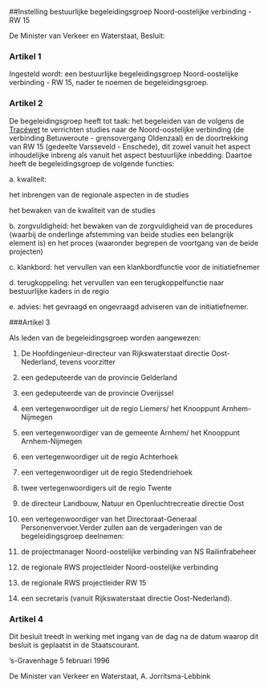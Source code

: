 <meta http-equiv='Content-Type' content='text/html; charset=utf-8' />

##Instelling bestuurlijke begeleidingsgroep Noord-oostelijke verbinding - RW 15

De Minister van Verkeer en Waterstaat,  Besluit:     

### Artikel  1  

Ingesteld wordt: een bestuurlijke begeleidingsgroep Noord-oostelijke verbinding - RW 15, nader te noemen de begeleidingsgroep.  

### Artikel  2  

De begeleidingsgroep heeft tot taak: het begeleiden van de volgens de [Tracéwet](../../../../../../../../../../wet/tracéwet/BWBR0006147/README.md) te verrichten studies naar de Noord-oostelijke verbinding (de verbinding Betuweroute - grensovergang Oldenzaal) en de doortrekking van RW 15 (gedeelte Varsseveld - Enschede), dit zowel vanuit het aspect inhoudelijke inbreng als vanuit het aspect bestuurlijke inbedding. Daartoe heeft de begeleidingsgroep de volgende functies: 

a.  kwaliteit: 

het inbrengen van de regionale aspecten in de studies  

het bewaken van de kwaliteit van de studies    

b.  zorgvuldigheid: het bewaken van de zorgvuldigheid van de procedures (waarbij de onderlinge afstemming van beide studies een belangrijk element is) en het proces (waaronder begrepen de voortgang van de beide projecten)  

c.  klankbord: het vervullen van een klankbordfunctie voor de initiatiefnemer  

d.  terugkoppeling: het vervullen van een terugkoppelfunctie naar bestuurlijke kaders in de regio  

e.  advies: het gevraagd en ongevraagd adviseren van de initiatiefnemer.    

###Artikel 3 

Als leden van de begeleidingsgroep worden aangewezen:

1. De Hoofdingenieur-directeur van Rijkswaterstaat directie Oost-Nederland, tevens voorzitter

2. een gedeputeerde van de provincie Gelderland

3. een gedeputeerde van de provincie Overijssel

4. een vertegenwoordiger uit de regio Liemers/ het Knooppunt Arnhem-Nijmegen

5. een vertegenwoordiger van de gemeente Arnhem/ het Knooppunt Arnhem-Nijmegen

6. een vertegenwoordiger uit de regio Achterhoek

7. een vertegenwoordiger uit de regio Stedendriehoek

8. twee vertegenwoordigers uit de regio Twente

9. de directeur Landbouw, Natuur en Openluchtrecreatie directie Oost

10. een vertegenwoordiger van het Directoraat-Generaal Personenvervoer.Verder zullen aan de vergaderingen van de begeleidingsgroep deelnemen:

1. de projectmanager Noord-oostelijke verbinding van NS Railinfrabeheer

2. de regionale RWS projectleider Noord-oostelijke verbinding

3. de regionale RWS projectleider RW 15

4. een secretaris (vanuit Rijkswaterstaat directie Oost-Nederland). 

### Artikel  4  

Dit besluit treedt in werking met ingang van de dag na de datum waarop dit besluit is geplaatst in de Staatscourant. 

’s-Gravenhage 
5 februari 1996    

De 
Minister van Verkeer en Waterstaat, 
A. Jorritsma-Lebbink      
